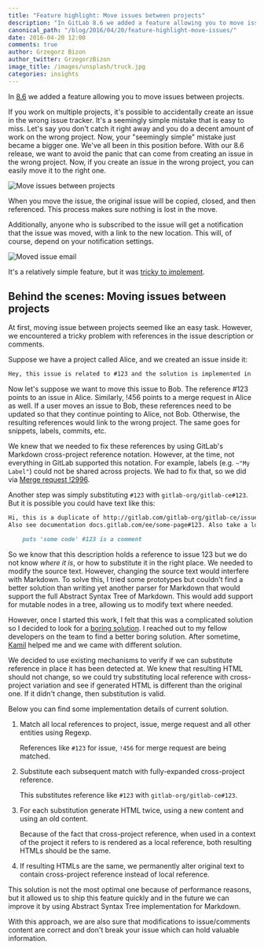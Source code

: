 ```yaml
---
title: "Feature highlight: Move issues between projects"
description: "In GitLab 8.6 we added a feature allowing you to move issues between projects."
canonical_path: "/blog/2016/04/20/feature-highlight-move-issues/"
date: 2016-04-20 12:00
comments: true
author: Grzegorz Bizon
author_twitter: GrzegorzBizon
image_title: /images/unsplash/truck.jpg
categories: insights
---
```



In [8.6][releasepost] we added a feature allowing you to move issues between projects.

If you work on multiple projects, it's possible to accidentally create an issue
in the wrong issue tracker. It's a seemingly simple mistake that is easy to miss.
Let's say you don't catch it right away and you do a decent amount of work
on the wrong project. Now, your "seemingly simple" mistake just became a bigger one.
We've all been in this position before. With our 8.6 release, we want to avoid the
panic that can come from creating an issue in the wrong project. Now, if you
create an issue in the wrong project, you can easily move it to the right one.

<!-- more -->

![Move issues between projects](/images/8_6/move-issue.png)

When you move the issue, the original issue will be copied, closed, and then referenced.
This process makes sure nothing is lost in the move.

Additionally, anyone who is subscribed to the issue will get a notification that the
issue was moved, with a link to the new location. This will, of course,
depend on your notification settings.

![Moved issue email](/images/blogimages/moved-issue-email.png)

It's a relatively simple feature, but it was
[tricky to implement][Merge request !2831].

## Behind the scenes: Moving issues between projects

At first, moving issue between projects seemed like an easy task. However,
we encountered a tricky problem with references in the issue description or
comments.

Suppose we have a project called Alice, and we created an issue inside it:

```markdown
Hey, this issue is related to #123 and the solution is implemented in !456.
```

Now let's suppose we want to move this issue to Bob. The reference #123 points
to an issue in Alice. Similarly, !456 points to a merge request in Alice as well.
If a user moves an issue to Bob, these references need to be updated so that they
continue pointing to Alice, not Bob. Otherwise, the resulting references would
link to the wrong project. The same goes for snippets, labels, commits, etc.

We knew that we needed to fix these references by using GitLab's Markdown
cross-project reference notation. However, at the time, not everything in GitLab
supported this notation. For example, labels (e.g. `~"My Label"`) could not be
shared across projects. We had to fix that, so we did via [Merge request !2996].


Another step was simply substituting `#123` with `gitlab-org/gitlab-ce#123`.
But it is possible you could have text like this:

```markdown
Hi, this is a duplicate of http://gitlab.com/gitlab-org/gitlab-ce/issues/123.
Also see documentation docs.gitlab.com/ee/some-page#123. Also take a look at this code:

    puts 'some code' #123 is a comment
```

So we know that this description holds a reference to issue 123 but we do not
know *where it is*, or how to substitute it in the right place. We needed to modify
the source text. However, changing the source text would interfere with Markdown.
To solve this, I tried some prototypes but couldn't find a better solution than
writing yet another parser for Markdown that would support the full Abstract
Syntax Tree of Markdown. This would add support for mutable nodes in a tree,
allowing us to modify text where needed.

However, once I started this work, I felt that this was a complicated solution so
I decided to look for a [boring solution][values]. I reached out to my fellow
developers on the team to find a better boring solution. After sometime,
[Kamil] helped me and we came with different solution.

We decided to use existing mechanisms to verify if we can substitute reference
in place it has been detected at. We knew that resulting HTML should not change,
so we could try substituting local reference with cross-project variation and
see if generated HTML is different than the original one. If it didn't change,
then substitution is valid.

Below you can find some implementation details of current solution.

1.  Match all local references to project, issue, merge request and all other
    entities using Regexp.

    References like `#123` for issue, `!456` for merge request are being
    matched.

1.  Substitute each subsequent match with fully-expanded cross-project
    reference.

    This substitutes reference like `#123` with `gitlab-org/gitlab-ce#123`.

1.  For each substitution generate HTML twice, using a new content and using an
    old content.

    Because of the fact that cross-project reference, when used in a context
    of the project it refers to is rendered as a local reference, both resulting
    HTMLs should be the same.

1.  If resulting HTMLs are the same, we permanently alter original text to
    contain cross-project reference instead of local reference.

This solution is not the most optimal one because of performance reasons, but
it allowed us to ship this feature quickly and in the future we can improve it
by using Abstract Syntax Tree implementation for Markdown.

With this approach, we are also sure that modifications to issue/comments
content are correct and don't break your issue which can hold valuable
information.

[Kamil]: https://twitter.com/ayufanpl
[Merge request !2831]: https://gitlab.com/gitlab-org/gitlab-ce/merge_requests/2831
[values]: /handbook/values/
[releasepost]: /releases/2016/03/22/gitlab-8-6-released/
[Merge request !2996]: https://gitlab.com/gitlab-org/gitlab-ce/merge_requests/2966

